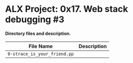 # ALX Project: 0x17. Web stack debugging #3
#### Directory files and description.
|File Name  |Description  |
|:-----------:|----------------------|
| `0-strace_is_your_friend.pp` ||
